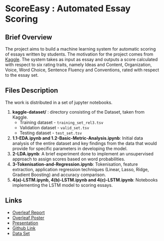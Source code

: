 # ScoreEasy :  Automated Essay Scoring

## Brief Overview

The project aims to build a machine learning system for automatic scoring of essays written  by  students. The  motivation for the project comes from  [Kaggle]( https://www.kaggle.com/c/asap-aes). The system takes as input as essay and outputs a score calculated with respect to six rating traits, namely Ideas and Content, Organization, Voice, Word
Choice, Sentence Fluency and  Conventions, rated with respect to the essay set.


## Files Description

The work is distributed in a set of jupyter notebooks.

1. **kaggle-dataset/** : directory consisting of the Dataset, taken from Kaggle. 
   - Training dataset - `training_set_rel3.tsv`
   - Validation dataset - `valid_set.tsv`
   - Testing dataset - `test_set.tsv`
2. **1.1-EDA.ipynb and 1.2-Basic-Metric-Analysis.ipynb**: Initial data analysis of the entire dataset and key findings from the data that would provide for specific parameters in developing the model. 
3. **2-LDA.ipynb**: A brief experiment done to implement an unsupervised approach to assign scores based on word probabilities. 
4. **3-Tokenisation-and-Regression.ipynb**: Tokenisation, feature extraction, application regression techniques (Linear, Lasso, Ridge, Gradient Boosting) and accuracy comparison.
5. **4(a)-LSTM.ipynb, 4(b)-LSTM.ipynb and 4(c)-LSTM.ipynb**: Notebooks implementing the LSTM model to scoring essays.



## Links
- [Overleaf Report](https://www.overleaf.com/read/gcskmvxcfpqm)
- [Overleaf Poster](https://www.overleaf.com/read/dmqgbcvhmrfm)
- [Presentation](https://docs.google.com/presentation/d/1UbnmHWUEYuINp4Go8viGmXapK_t43y812SKYqFJcEBs/edit?usp=sharing)
- [Github Link](https://github.com/eeshagoyal/ScoreEasy)
- [Data Set](https://www.kaggle.com/c/asap-aes)
